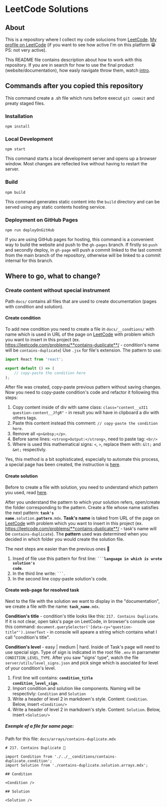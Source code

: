 # LeetCode Solutions

## About

This is a repository where I collect my code solucions from [LeetCode](https://leetcode.com/).
[My profile on LeetCode](https://leetcode.com/victor1chilari1/) (if you want to see how active I'm on this platform 😁 PS: not very active).

This README file contains description about how to work with this repository. If you are in search for how to use the final product (website/documentation), how easly navigate throw them, watch [intro](https://victorchilari.github.io/leetcode/).

## Commands after you copied this repository

This command create a .sh file which runs before execut `git commit` and preaty staged files.

### Installation

```console
npm install
```

### Local Development

```console
npm start
```

This command starts a local development server and opens up a browser window. Most changes are reflected live without having to restart the server.

### Build

```console
npm build
```

This command generates static content into the `build` directory and can be served using any static contents hosting service.

### Deployment on GitHub Pages

```console
npm run deployOnGitHub
```

If you are using GitHub pages for hosting, this command is a convenient way to build the website and push to the `gh-pages` branch. If firstly so `push` and secondly deploy, in `gh-page` will push a commit linked to the last commit from the main branch of the repository, otherwise will be linked to a commit internal for this branch.

## Where to go, what to change?

### Create content without special instrument

Path `docs/` contains all files that are used to create documentation (pages with condition and solution).

#### Create condition

To add new condition you need to create a file in `docs/__condtions/` with name which is used in URL of the page on [LeetCode](https://leetcode.com/) with problem which you want to insert in this project (ex. https://leetcode.com/problems/**contains-duplicate**/ - condition's name will be `contains-duplicate`) Use `.jsx` for file's extension. The pattern to use:

<!-- prettier-ignore-start -->
```jsx
import React from 'react';

export default () => (
	// copy-paste the condition here
);
```
<!-- prettier-ignore-end -->

After file was created, copy-paste previous pattern without saving changes. Now you need to copy-paste condition's code and refactor it following this steps:

1. Copy content inside of div with same class: `class="content__u3I1 question-content__JfgR"` - in result you will have in clipboard a div with others tags.
2. Paste this content instead this comment: `// copy-paste the condition here`.
3. Remove all `<p>&nbsp;</p>`.
4. Before same lines: `<strong>Output:</strong>`, need to paste tag: `<br/>`
5. Where is used this mathematical signs: `<`, `>`, replace them with: `&lt;` and `&mt;` respectivly.

Yes, this method is a bit sophisticated, especially to automate this process, a special page has been created, the instruction is [here]().

#### Create solution

Before to create a file with solution, you need to understand which pattern you used, read [here](https://github.com/seanprashad/leetcode-patterns/blob/e2147d008eb3b1320f600b36652d3906aaf106e2/README.md#tips-to-consider).

After you understand the pattern to which your solution refers, open/create the folder corresponding to the pattern.
Create a file whose name satisfies the next pattern: <code>**task's name**.solution.**pattern**.mdx</code>. **Task's name** is taked from URL of the page on [LeetCode](https://leetcode.com/) with problem which you want to insert in this project (ex. https://leetcode.com/problems/**contains-duplicate**/ - task's name will be `contains-duplicate`). The **pattern** used was determined when you decided in which folder you would create the solution file.

The next steps are easier than the previous ones 🙂

1. Insed of file use this pattern for first line: <code>```**language in which is wrote solution's code**</code>.
2. In the third line write: <code>```</code>.
3. In the second line copy-paste solution's code.

#### Create web-page for resolved task

Next to the file with the solution we want to display in the "documentation", we create a file with the name: <code>**task_name**.mdx</code>.

**Condition's title** - condition's title looks like this: `217. Contains Duplicate`. If it is not clear, open taks's page on LeetCode, in browser's console use this command: `document.querySelector('[data-cy="question-title"').innerText` - in console will apeare a string which contains what I call "condition's title".

**Condition's level** - easy | medium | hard. Inside of Task's page will need to use special sign. Type of sign is indicated in the root file `.env` in parrameter `CONDITION_LEVEL_TYPE`. After you saw "signs' type", watch the file `server/utils/level_signs.json` and pick singe which is asociated for level of your condition's level.

1. First line will contains: <code>**condition_title** **condition_level_sign**</code>.
2. Import condition and solution like components. Naming will be respectivly: `Condition` and `Solution`
3. Write a header of level 2 in markdown's style. Content: `Condition`. Below, insert `<Condition/>`
4. Write a header of level 2 in markdown's style. Content: `Solution`. Below, insert `<Solution/>`

##### Exemple of a file for same page:

Path for this file: `docs/arrays/contains-duplicate.mdx`

```mdx title="contains-duplicate.mdx"
# 217. Contains Duplicate 🔵

import Condition from './../__conditions/contains-duplicate.condition';
import Solution from './contains-duplicate.solution.arrays.mdx';

## Condition

<Condition />

## Solution

<Solution />
```
